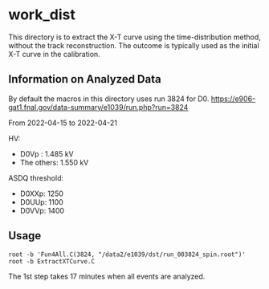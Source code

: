 # work_dist

This directory is to extract the X-T curve using the time-distribution method, without the track reconstruction.
The outcome is typically used as the initial X-T curve in the calibration.


## Information on Analyzed Data

By default the macros in this directory uses run 3824 for D0.
https://e906-gat1.fnal.gov/data-summary/e1039/run.php?run=3824

From 2022-04-15 to 2022-04-21

HV:
* D0Vp      : 1.485 kV
* The others: 1.550 kV

ASDQ threshold:
* D0XXp: 1250
* D0UUp: 1100
* D0VVp: 1400


## Usage

```
root -b 'Fun4All.C(3824, "/data2/e1039/dst/run_003824_spin.root")'
root -b ExtractXTCurve.C
```

The 1st step takes 17 minutes when all events are analyzed.
